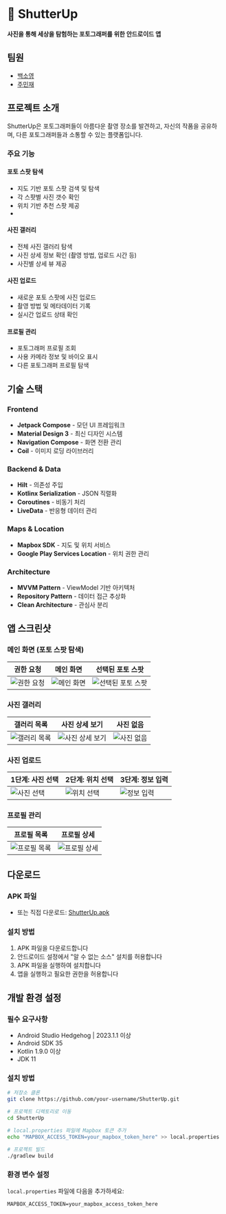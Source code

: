 # 📸 ShutterUp

**사진을 통해 세상을 탐험하는 포토그래퍼를 위한 안드로이드 앱**

## 팀원
- [백소영](https://github.com/Merrychristmasyo)
- [주민재](https://github.com/raipier8818)

## 프로젝트 소개

ShutterUp은 포토그래퍼들이 아름다운 촬영 장소를 발견하고, 자신의 작품을 공유하며, 다른 포토그래퍼들과 소통할 수 있는 플랫폼입니다. 

### 주요 기능

#### **포토 스팟 탐색**
- 지도 기반 포토 스팟 검색 및 탐색
- 각 스팟별 사진 갯수 확인
- 위치 기반 추천 스팟 제공
- 

#### **사진 갤러리**
- 전체 사진 갤러리 탐색
- 사진 상세 정보 확인 (촬영 방법, 업로드 시간 등)
- 사진별 상세 뷰 제공

#### **사진 업로드**
- 새로운 포토 스팟에 사진 업로드
- 촬영 방법 및 메타데이터 기록
- 실시간 업로드 상태 확인

#### **프로필 관리**
- 포토그래퍼 프로필 조회
- 사용 카메라 정보 및 바이오 표시
- 다른 포토그래퍼 프로필 탐색

## 기술 스택

### Frontend
- **Jetpack Compose** - 모던 UI 프레임워크
- **Material Design 3** - 최신 디자인 시스템
- **Navigation Compose** - 화면 전환 관리
- **Coil** - 이미지 로딩 라이브러리

### Backend & Data
- **Hilt** - 의존성 주입
- **Kotlinx Serialization** - JSON 직렬화
- **Coroutines** - 비동기 처리
- **LiveData** - 반응형 데이터 관리

### Maps & Location
- **Mapbox SDK** - 지도 및 위치 서비스
- **Google Play Services Location** - 위치 권한 관리

### Architecture
- **MVVM Pattern** - ViewModel 기반 아키텍처
- **Repository Pattern** - 데이터 접근 추상화
- **Clean Architecture** - 관심사 분리

## 앱 스크린샷

### 메인 화면 (포토 스팟 탐색)
| 권한 요청 | 메인 화면 | 선택된 포토 스팟 |
|----------|----------|------------------|
| ![권한 요청](screenshots/main/main_no_permission.png) | ![메인 화면](screenshots/main/main_with_permission.png) | ![선택된 포토 스팟](screenshots/main/main_selected_photospot.png) |

### 사진 갤러리
| 갤러리 목록 | 사진 상세 보기 | 사진 없음 |
|-------------|----------------|-----------|
| ![갤러리 목록](screenshots/gallery/gallery_list.png) | ![사진 상세 보기](screenshots/gallery/gallery_detail.png) | ![사진 없음](screenshots/gallery/gallery_no_photo.png) |

### 사진 업로드
| 1단계: 사진 선택 | 2단계: 위치 선택 | 3단계: 정보 입력 |
|------------------|------------------|------------------|
| ![사진 선택](screenshots/upload/upload_stage1.png) | ![위치 선택](screenshots/upload/upload_stage2.png) | ![정보 입력](screenshots/upload/upload_stage3.png) |

### 프로필 관리
| 프로필 목록 | 프로필 상세 |
|-------------|-------------|
| ![프로필 목록](screenshots/profile/profile.png) | ![프로필 상세](screenshots/profile/profile_detail.png) |

## 다운로드

### APK 파일
- 또는 직접 다운로드: [ShutterUp.apk](https://github.com/Merrychristmasyo/ShutterUp/releases/download/v1.0/ShutterUp.apk)

### 설치 방법
1. APK 파일을 다운로드합니다
2. 안드로이드 설정에서 "알 수 없는 소스" 설치를 허용합니다
3. APK 파일을 실행하여 설치합니다
4. 앱을 실행하고 필요한 권한을 허용합니다

## 개발 환경 설정

### 필수 요구사항
- Android Studio Hedgehog | 2023.1.1 이상
- Android SDK 35
- Kotlin 1.9.0 이상
- JDK 11

### 설치 방법
```bash
# 저장소 클론
git clone https://github.com/your-username/ShutterUp.git

# 프로젝트 디렉토리로 이동
cd ShutterUp

# local.properties 파일에 Mapbox 토큰 추가
echo "MAPBOX_ACCESS_TOKEN=your_mapbox_token_here" >> local.properties

# 프로젝트 빌드
./gradlew build
```

### 환경 변수 설정
`local.properties` 파일에 다음을 추가하세요:
```properties
MAPBOX_ACCESS_TOKEN=your_mapbox_access_token_here
```
